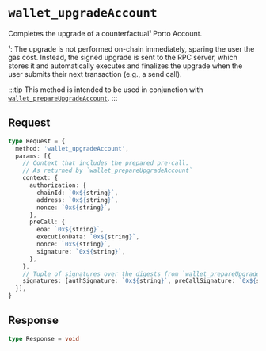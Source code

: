 # `wallet_upgradeAccount`

Completes the upgrade of a counterfactual¹ Porto Account. 

¹: The upgrade is not performed on-chain immediately, sparing the user the gas cost. Instead, the signed upgrade is sent to the RPC server, which stores it and automatically executes and finalizes the upgrade when the user submits their next transaction (e.g., a send call). 

:::tip
This method is intended to be used in conjunction with [`wallet_prepareUpgradeAccount`](/rpc-server/wallet_prepareUpgradeAccount).
:::

## Request

```ts
type Request = {
  method: 'wallet_upgradeAccount',
  params: [{
    // Context that includes the prepared pre-call. 
    // As returned by `wallet_prepareUpgradeAccount`
    context: {
      authorization: {
        chainId: `0x${string}`,
        address: `0x${string}`,
        nonce: `0x${string}`,
      },
      preCall: {
        eoa: `0x${string}`,
        executionData: `0x${string}`,
        nonce: `0x${string}`,
        signature: `0x${string}`,
      },
    },
    // Tuple of signatures over the digests from `wallet_prepareUpgradeAccount`
    signatures: [authSignature: `0x${string}`, preCallSignature: `0x${string}`],
  }],
}
```

## Response

```ts
type Response = void
```

